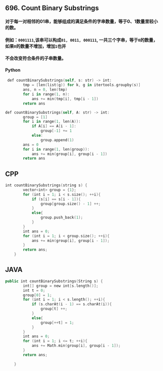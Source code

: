 ## 696. Count Binary Substrings

#### 对于每一对相邻的01串，能够组成的满足条件的字串数量，等于0、1数量里较小的数。
#### 例如：```0001111```,该串可以构成```01, 0011, 000111```, 一共三个字串，等于```0```的数量，如果```0```的数量不增加，增加```1```也并
#### 不会改变符合条件的子串数量。
#### Python
```swift
 def countBinarySubstrings(self, s: str) -> int:
        tmp = [len(list(g)) for k, g in itertools.groupby(s)]
        ans, n = 0, len(tmp)
        for i in range(1, n):
            ans += min(tmp[i], tmp[i - 1])
        return ans
```

```swift
def countBinarySubstrings(self, A: str) -> int:
        group = [1]
        for i in range(1, len(A)):
            if A[i] == A[i - 1]:
                group[-1] += 1
            else:
                group.append(1)
        ans = 0
        for i in range(1, len(group)):
            ans += min(group[i], group[i - 1])
        return ans
```
## CPP
```swift
int countBinarySubstrings(string s) {
        vector<int> group = {1};
        for (int i = 1; i < s.size(); ++i){
            if (s[i] == s[i - 1]){
                group[group.size() - 1] ++;
            }
            else{
                group.push_back(1);
            }
        }
        int ans = 0;
        for (int i = 1; i < group.size(); ++i){
            ans += min(group[i], group[i - 1]);
        }
        return ans;
    }
```
## JAVA
```swift
public int countBinarySubstrings(String s) {
        int[] group = new int[s.length()];
        int t = 0;
        group[0] = 1;
        for (int i = 1; i < s.length(); ++i){
            if (s.charAt(i - 1) == s.charAt(i)){
                group[t] ++;
            }
            else{
                group[++t] = 1;
            }
        }
        int ans = 0;
        for (int i = 1; i <= t; ++i){
            ans += Math.min(group[i], group[i - 1]);
        }
        return ans;
        
    }
```
